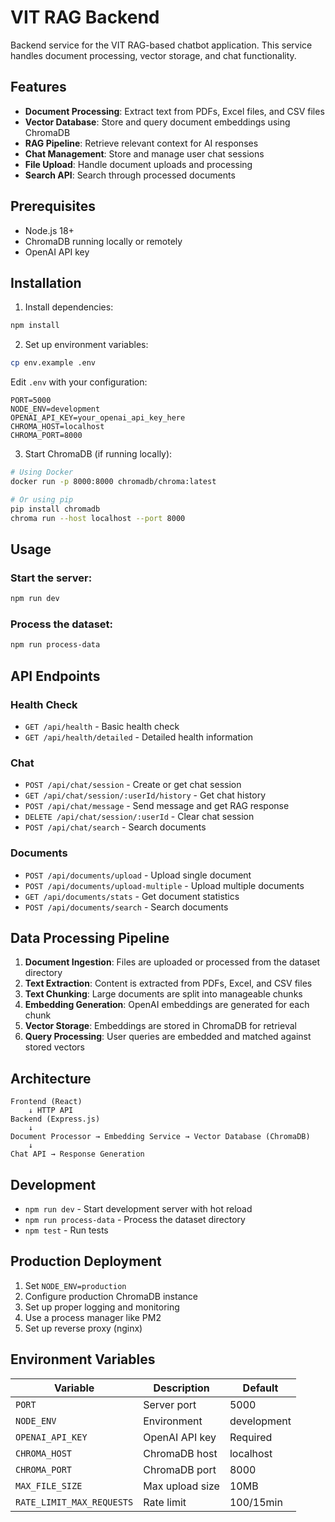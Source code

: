 # VIT RAG Backend

Backend service for the VIT RAG-based chatbot application. This service handles document processing, vector storage, and chat functionality.

## Features

- **Document Processing**: Extract text from PDFs, Excel files, and CSV files
- **Vector Database**: Store and query document embeddings using ChromaDB
- **RAG Pipeline**: Retrieve relevant context for AI responses
- **Chat Management**: Store and manage user chat sessions
- **File Upload**: Handle document uploads and processing
- **Search API**: Search through processed documents

## Prerequisites

- Node.js 18+
- ChromaDB running locally or remotely
- OpenAI API key

## Installation

1. Install dependencies:

```bash
npm install
```

2. Set up environment variables:

```bash
cp env.example .env
```

Edit `.env` with your configuration:

```env
PORT=5000
NODE_ENV=development
OPENAI_API_KEY=your_openai_api_key_here
CHROMA_HOST=localhost
CHROMA_PORT=8000
```

3. Start ChromaDB (if running locally):

```bash
# Using Docker
docker run -p 8000:8000 chromadb/chroma:latest

# Or using pip
pip install chromadb
chroma run --host localhost --port 8000
```

## Usage

### Start the server:

```bash
npm run dev
```

### Process the dataset:

```bash
npm run process-data
```

## API Endpoints

### Health Check

- `GET /api/health` - Basic health check
- `GET /api/health/detailed` - Detailed health information

### Chat

- `POST /api/chat/session` - Create or get chat session
- `GET /api/chat/session/:userId/history` - Get chat history
- `POST /api/chat/message` - Send message and get RAG response
- `DELETE /api/chat/session/:userId` - Clear chat session
- `POST /api/chat/search` - Search documents

### Documents

- `POST /api/documents/upload` - Upload single document
- `POST /api/documents/upload-multiple` - Upload multiple documents
- `GET /api/documents/stats` - Get document statistics
- `POST /api/documents/search` - Search documents

## Data Processing Pipeline

1. **Document Ingestion**: Files are uploaded or processed from the dataset directory
2. **Text Extraction**: Content is extracted from PDFs, Excel, and CSV files
3. **Text Chunking**: Large documents are split into manageable chunks
4. **Embedding Generation**: OpenAI embeddings are generated for each chunk
5. **Vector Storage**: Embeddings are stored in ChromaDB for retrieval
6. **Query Processing**: User queries are embedded and matched against stored vectors

## Architecture

```
Frontend (React)
    ↓ HTTP API
Backend (Express.js)
    ↓
Document Processor → Embedding Service → Vector Database (ChromaDB)
    ↓
Chat API → Response Generation
```

## Development

- `npm run dev` - Start development server with hot reload
- `npm run process-data` - Process the dataset directory
- `npm test` - Run tests

## Production Deployment

1. Set `NODE_ENV=production`
2. Configure production ChromaDB instance
3. Set up proper logging and monitoring
4. Use a process manager like PM2
5. Set up reverse proxy (nginx)

## Environment Variables

| Variable                  | Description     | Default     |
| ------------------------- | --------------- | ----------- |
| `PORT`                    | Server port     | 5000        |
| `NODE_ENV`                | Environment     | development |
| `OPENAI_API_KEY`          | OpenAI API key  | Required    |
| `CHROMA_HOST`             | ChromaDB host   | localhost   |
| `CHROMA_PORT`             | ChromaDB port   | 8000        |
| `MAX_FILE_SIZE`           | Max upload size | 10MB        |
| `RATE_LIMIT_MAX_REQUESTS` | Rate limit      | 100/15min   |
